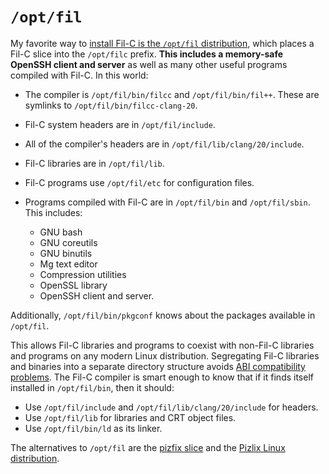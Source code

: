 # `/opt/fil`

My favorite way to [install Fil-C is the `/opt/fil` distribution](install_optfil.html), which places a Fil-C slice into the `/opt/filc` prefix. **This includes a memory-safe OpenSSH client and server** as well as many other useful programs compiled with Fil-C. In this world:

- The compiler is `/opt/fil/bin/filcc` and `/opt/fil/bin/fil++`. These are symlinks to `/opt/fil/bin/filcc-clang-20`.

- Fil-C system headers are in `/opt/fil/include`.

- All of the compiler's headers are in `/opt/fil/lib/clang/20/include`.

- Fil-C libraries are in `/opt/fil/lib`.

- Fil-C programs use `/opt/fil/etc` for configuration files.

- Programs compiled with Fil-C are in `/opt/fil/bin` and `/opt/fil/sbin`. This includes:
    - GNU bash
    - GNU coreutils
    - GNU binutils
    - Mg text editor
    - Compression utilities
    - OpenSSL library
    - OpenSSH client and server.

Additionally, `/opt/fil/bin/pkgconf` knows about the packages available in `/opt/fil`.

This allows Fil-C libraries and programs to coexist with non-Fil-C libraries and programs on any modern Linux distribution. Segregating Fil-C libraries and binaries into a separate directory structure avoids [ABI compatibility problems](runtime.html). The Fil-C compiler is smart enough to know that if it finds itself installed in `/opt/fil/bin`, then it should:

- Use `/opt/fil/include` and `/opt/fil/lib/clang/20/include` for headers.
- Use `/opt/fil/lib` for libraries and CRT object files.
- Use `/opt/fil/bin/ld` as its linker.

The alternatives to `/opt/fil` are the [pizfix slice](pizfix.html) and the [Pizlix Linux distribution](pizlix.html).
